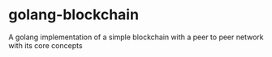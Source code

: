 # golang-blockchain

A golang implementation of a simple blockchain with a peer to peer network with its core concepts
